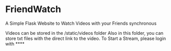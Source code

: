 # FriendWatch
A Simple Flask Website to Watch Videos with your Friends synchronous

Videos can be stored in the /static/videos folder
Also in this folder, you can store txt files with the direct link to the video.
To Start a Stream, please login with ****

